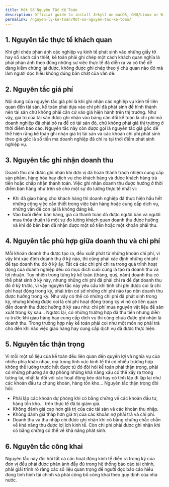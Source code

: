 ```yaml
---
title: Một Số Nguyên Tắc Kế Toán
description: Official guide to install Jekyll on macOS, GNU/Linux or Windows.
permalink: /nguyen-ly-ke-toan/Mot-so-nguyen-tac-ke-toan/
---
```



##  1. Nguyên tắc thực tế khách quan
Khi ghi chép phản ảnh các nghiệp vụ kinh tế phát sinh vào những
giấy tờ hay sổ sách cần thiết, kế toán phải ghi chép một cách khách
quan nghĩa là phải phản ánh theo đúng những sự việc thực tế đã diễn
ra và có thể dễ dàng kiểm chứng lại được, không được ghi chép theo ý
chủ quan nào đó mà làm người đọc hiểu không đúng bản chất của vấn
đề. 

## 2. Nguyên tắc giá phí 
Nội dung của nguyên tắc giá phí là khi ghi nhận các nghiệp vụ
kinh tế liên quan đến tài sản, kế toán phải dựa vào chi phí đã phát sinh
để hình thành nên tài sản chứ không phải căn cứ vào giá hiện hành
trên thị trường. Như vậy, giá trị của tài sản được ghi nhận vào bảng
cân đối kế toán là chi phí mà doanh nghiệp đã phải bỏ ra để có tài sản
đó, chứ không phải giá thị trường ở thời điểm báo cáo. Nguyên tắc
này còn được gọi là nguyên tắc giá gốc để thể hiện rằng kế toán ghi
nhận giá trị tài sản và các khoản chi phí phát sinh theo giá gốc là số
tiền mà doanh nghiệp đã chi ra tại thời điểm phát sinh nghiệp vụ. 

## 3. Nguyên tắc ghi nhận doanh thu
Doanh thu chỉ được ghi nhận khi đơn vị đã hoàn thành trách
nhiệm cung cấp sản phẩm, hàng hóa hay dịch vụ cho khách hàng và
được khách hàng trả tiền hoặc chấp nhận thanh toán. Việc ghi nhận
doanh thu được hưởng ở thời điểm bán hàng như trên sẽ cho một sự
đo lường thực tế nhất vì:
- Khi đã giao hàng cho khách hàng thì doanh nghiệp đã thực hiện
hầu hết những công việc cần thiết trong việc bán hàng hoặc cung cấp
dịch vụ, những vấn đề còn lại là không đáng kể.
- Vào buổi điểm bán hàng, giá cả thanh toán đã được người bán và
người mua thỏa thuận là một sự đo lường khách quan doanh thu được
hưởng và khi đó bên bán đã nhận được một số tiền hoặc một khoản
phải thu. 

## 4. Nguyên tắc phù hợp giữa doanh thu và chi phí 
Mỗi khoản doanh thu được tạo ra, đều xuất phát từ những khoản
chi phí, vì vậy khi xác định doanh thu ở kỳ nào, thì cũng phải xác định
những chi phí để tạo doanh thu đó ở kỳ ấy.
Tất cả các chi phí chi ra trong quá trình hoạt động của doanh
nghiệp đều có mục đích cuối cùng là tạo ra doanh thu và lợi nhuận.
Tuy nhiên trong từng kỳ kế toán (tháng, quý, năm) doanh thu có thể
phát sinh ở kỳ này, nhưng những chi phí đã phải chi ra để đạt doanh
thu đó ở kỳ trước, vì vậy nguyên tắc này yêu cầu khi tính chi phí được
coi là chi phí hoạt động trong kỳ, phải trên cơ sở những chi phí nào
tạo nên doanh thu được hưởng trong kỳ. Như vậy có thể có những chi
phí đã phát sinh trong kỳ, nhưng không được coi là chi phí hoạt động
trong kỳ vì nó có liên quan đến doanh thu được hưởng ở kỳ sau như:
chi phí mua nguyên vật liệu để sản xuất trong kỳ sau... Ngược lại, có
những trường hợp đã thu tiền nhưng diễn ra trước khi giao hàng hay
cung cấp dịch vụ thì cũng chưa được ghi nhận là doanh thu. Trong
trường hợp này kế toán phải coi như một món nợ phải trả cho đến khi
nào việc giao hàng hay cung cấp dịch vụ đã được thực hiện. 

## 5. Nguyên tắc thận trọng
Vì mỗi một số liệu của kế toán đều liên quan đến quyền lợi và
nghĩa vụ của nhiều phía khác nhau, mà trong lĩnh vực kinh tế thì có
nhiều trường hợp không thể lường trước hết được từ đó đòi hỏi kế
toán phải thận trọng, phải có những phương án dự phòng những khả
năng xấu có thể xẩy ra trong tương lai, nhất là đối với các hoạt động
kéo dài hay có tính lặp đi lặp lại như các khoản đầu tư chứng khoán,
hàng tồn kho...
Nguyên tắc thận trọng đòi hỏi:
- Phải lập các khoản dự phòng khi có bằng chứng về các khoản
đầu tư, hàng tồn kho... trên thực tế đã bị giảm giá.
- Không đánh giá cao hơn giá trị của các tài sản và các khoản thu
nhập.
- Không đánh giá thấp hơn giá trị của các khoản nợ phải trả và chi
phí.
- Doanh thu và thu nhập chỉ được ghi nhận khi có bằng chứng
chắc chắn về khả năng thu được lợi ích kinh tế. Còn chi phí phải được
ghi nhận khi có bằng chứng có thể về khả năng phát sinh. 

## 6. Nguyên tắc công khai
Nguyên tắc này đòi hỏi tất cả các hoạt động kinh tế diễn ra trong
kỳ của đơn vị đều phải được phản ảnh đầy đủ trong hệ thống báo cáo
tài chính, phải giải trình rõ ràng các sổ liệu quan trọng để người đọc
báo cáo hiểu đúng tình hình tài chính và phải công bố công khai theo
quy định của nhà nước. 